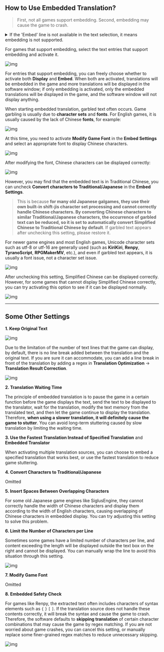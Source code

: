 ## How to Use Embedded Translation?

> First, not all games support embedding. Second, embedding may cause the game to crash.

<details>
  <summary>If the 'Embed' line is not available in the text selection, it means embedding is not supported.</summary>
  <img src="https://image.lunatranslator.org/zh/embed/noembed.png"> 
  <img src="https://image.lunatranslator.org/zh/embed/someembed.png"> 
</details>

For games that support embedding, select the text entries that support embedding and activate it.

![img](https://image.lunatranslator.org/zh/embed/select.png) 

For entries that support embedding, you can freely choose whether to activate both **Display** and **Embed**. When both are activated, translations will be embedded in the game and more translations will be displayed in the software window; if only embedding is activated, only the embedded translations will be displayed in the game, and the software window will not display anything.

When starting embedded translation, garbled text often occurs. Game garbling is usually due to **character sets** and **fonts**. For English games, it is usually caused by the lack of Chinese **fonts**, for example:

![img](https://image.lunatranslator.org/zh/embed/luanma.png) 

At this time, you need to activate **Modify Game Font** in the **Embed Settings** and select an appropriate font to display Chinese characters.

![img](https://image.lunatranslator.org/zh/embed/ziti.png) 

After modifying the font, Chinese characters can be displayed correctly:

![img](https://image.lunatranslator.org/zh/embed/okembed.png) 

However, you may find that the embedded text is in Traditional Chinese, you can uncheck **Convert characters to Traditional/Japanese** in the **Embed Settings**.

> This is because **for many old Japanese galgames, they use their own built-in shift-jis character set processing and cannot correctly handle Chinese characters. By converting Chinese characters to similar Traditional/Japanese characters, the occurrence of garbled text can be reduced, so it is set to automatically convert Simplified Chinese to Traditional Chinese by default**. If garbled text appears after unchecking this setting, please restore it.

For newer game engines and most English games, Unicode character sets such as utf-8 or utf-16 are generally used (such as **KiriKiri**, **Renpy**, **TyranoScript**, **RPGMakerMV**, etc.), and even if garbled text appears, it is usually a font issue, not a character set issue.

![img](https://image.lunatranslator.org/zh/embed/fanti.png) 

After unchecking this setting, Simplified Chinese can be displayed correctly. However, for some games that cannot display Simplified Chinese correctly, you can try activating this option to see if it can be displayed normally.

![img](https://image.lunatranslator.org/zh/embed/good.png) 

** **

## Some Other Settings

**1. Keep Original Text** 

![img](https://image.lunatranslator.org/zh/embed/keeporigin.png) 

Due to the limitation of the number of text lines that the game can display, by default, there is no line break added between the translation and the original text. If you are sure it can accommodate, you can add a line break in front of the translation by adding a regex in **Translation Optimization** -> **Translation Result Correction**.

![img](https://image.lunatranslator.org/zh/embed/addspace.png) 

**2. Translation Waiting Time**

The principle of embedded translation is to pause the game in a certain function before the game displays the text, send the text to be displayed to the translator, wait for the translation, modify the text memory from the translated text, and then let the game continue to display the translation. Therefore, **when using a slower translation, it will definitely cause the game to stutter**. You can avoid long-term stuttering caused by slow translation by limiting the waiting time.

**3. Use the Fastest Translation Instead of Specified Translation** and **Embedded Translator**

When activating multiple translation sources, you can choose to embed a specified translation that works best, or use the fastest translation to reduce game stuttering.

**4. Convert Characters to Traditional/Japanese**

Omitted

**5. Insert Spaces Between Overlapping Characters**

For some old Japanese game engines like SiglusEngine, they cannot correctly handle the width of Chinese characters and display them according to the width of English characters, causing overlapping of Chinese characters in embedded display. You can try adjusting this setting to solve this problem.

**6. Limit the Number of Characters per Line**

Sometimes some games have a limited number of characters per line, and content exceeding the length will be displayed outside the text box on the right and cannot be displayed. You can manually wrap the line to avoid this situation through this setting.

![img](https://image.lunatranslator.org/zh/embed/limitlength.png) 

**7. Modify Game Font**

Omitted

**8. Embedded Safety Check**

For games like Renpy, the extracted text often includes characters of syntax elements such as `{` `}` `[` `]`. If the translation source does not handle these contents correctly, it will break the syntax and cause the game to crash. Therefore, the software defaults to **skipping translation** of certain character combinations that may cause the game by regex matching. If you are not worried about game crashes, you can cancel this setting, or manually replace some finer-grained regex matches to reduce unnecessary skipping.

![img](https://image.lunatranslator.org/zh/embed/safeskip.png)